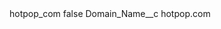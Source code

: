 <?xml version="1.0" encoding="UTF-8"?>
<CustomMetadata xmlns="http://soap.sforce.com/2006/04/metadata" xmlns:xsi="http://www.w3.org/2001/XMLSchema-instance" xmlns:xsd="http://www.w3.org/2001/XMLSchema">
    <label>hotpop_com</label>
    <protected>false</protected>
    <values>
        <field>Domain_Name__c</field>
        <value xsi:type="xsd:string">hotpop.com</value>
    </values>
</CustomMetadata>
